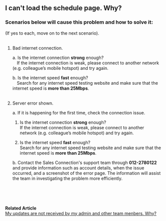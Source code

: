 ## I can't load the schedule page. Why?

### Scenarios below will cause this problem and how to solve it:
(If yes to each, move on to the next scenario).<br><br>

  1. Bad internet connection.<br>

     a. Is the internet connection **strong** enough?<br>
        &emsp;If the internet connection is weak, please connect to another network (e.g. colleague’s mobile hotspot) and try again.<br>

     b. Is the internet speed **fast** enough?<br>
        &emsp;Search for any internet speed testing website and make sure that the internet speed is **more than 25Mbps**.<br><br>
  
  2. Server error shown.<br>

     a. If it is happening for the first time, check the connection issue.<br>
        1. Is the internet connection **strong** enough?<br>
           If the internet connection is weak, please connect to another network (e.g. colleague’s mobile hotspot) and try again.<br>

        2. Is the internet speed **fast** enough?<br>
           Search for any internet speed testing website and make sure that the internet speed is **more than 25Mbps**.<br>
     
     b. Contact the Sales Connection's support team through **012-2780122** and provide information such as account details, when the issue occurred, and a screenshot of the error page. The information will assist the team in investigating the problem more efficiently.<br>

<br><br><br>

**Related Article**<br>
[My updates are not received by my admin and other team menbers. Why?](Updates_Not_Received_by_Team_Members.md)
